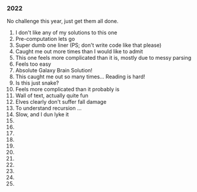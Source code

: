### 2022

No challenge this year, just get them all done.

1. I don't like any of my solutions to this one
2. Pre-computation lets go
3. Super dumb one liner (PS; don't write code like that please)
4. Caught me out more times than I would like to admit
5. This one feels more complicated than it is, mostly due to messy parsing
6. Feels too easy
7. Absolute Galaxy Brain Solution!
8. This caught me out so many times... Reading is hard!
9. Is this just snake?
10. Feels more complicated than it probably is
11. Wall of text, actually quite fun
12. Elves clearly don't suffer fall damage
13. To understand recursion ...
14. Slow, and I dun lyke it 
15.
16.
17.
18.
19.
20.
21.
22.
23.
24.
25.
